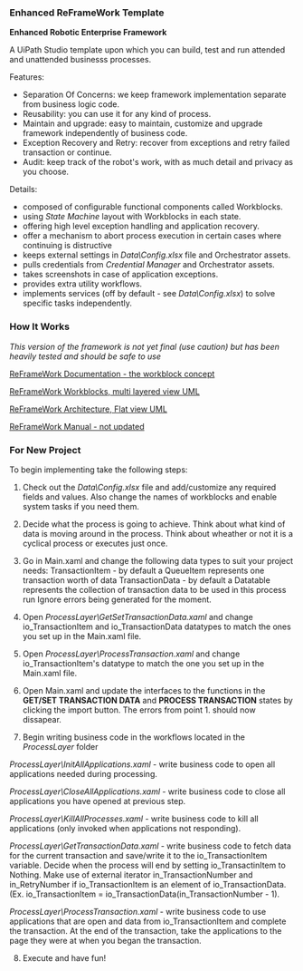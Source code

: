 ### Enhanced ReFrameWork Template ###
**Enhanced Robotic Enterprise Framework**

A UiPath Studio template upon which you can build, test and run attended and unattended businesss processes.

Features: 
* Separation Of Concerns: we keep framework implementation separate from business logic code.
* Reusability: you can use it for any kind of process. 
* Maintain and upgrade: easy to maintain, customize and upgrade framework independently of business code.
* Exception Recovery and Retry: recover from exceptions and retry failed transaction or continue.
* Audit: keep track of the robot's work, with as much detail and privacy as you choose.

Details:

* composed of configurable functional components called Workblocks.
* using *State Machine* layout with Workblocks in each state.
* offering high level exception handling and application recovery.
* offer a mechanism to abort process execution in certain cases where continuing is distructive
* keeps external settings in *Data\Config.xlsx* file and Orchestrator assets.
* pulls credentials from *Credential Manager* and Orchestrator assets.
* takes screenshots in case of application exceptions.
* provides extra utility workflows.
* implements services (off by default - see *Data\Config.xlsx*) to solve specific tasks independently.

### How It Works ###
*This version of the framework is not yet final (use caution) but has been heavily tested and should be safe to use*

[ReFrameWork Documentation - the workblock concept](https://github.com/mihhdu/UiPath_REFramework/blob/master/Documentation/Work%20Block%20UML.pdf)

[ReFrameWork Workblocks, multi layered view UML](https://github.com/mihhdu/UiPath_REFramework/blob/master/Documentation/REFramework%20Work%20Blocks.pdf)

[ReFrameWork Architecture, Flat view UML](https://github.com/mihhdu/UiPath_REFramework/blob/master/Documentation/REFramework%20architecture%20UML.pdf)

[ReFrameWork Manual - not updated](https://github.com/mihhdu/UiPath_ReFrameWork/blob/master/Documentation/REFramework%20documentation.pdf)

### For New Project ###
To begin implementing take the following steps:

1. Check out the *Data\Config.xlsx* file and add/customize any required fields and values. Also change the names of workblocks and enable system tasks if you need them.

2. Decide what the process is going to achieve. Think about what kind of data is moving around in the process. Think about wheather or not it is a cyclical process or executes just once.

3. Go in Main.xaml and change the following data types to suit your project needs:
TransactionItem - by default a QueueItem represents one transaction worth of data
TransactionData - by default a Datatable represents the collection of transaction data to be used in this process run
Ignore errors being generated for the moment.

4. Open *ProcessLayer\GetSetTransactionData.xaml* and change io_TransactionItem and io_TransactionData datatypes to match the ones you set up in the Main.xaml file.

5. Open *ProcessLayer\ProcessTransaction.xaml* and change io_TransactionItem's datatype to match the one you set up in the Main.xaml file.

6. Open Main.xaml and update the interfaces to the functions in the **GET/SET TRANSACTION DATA** and **PROCESS TRANSACTION** states by clicking the import button. The errors from point 1. should now dissapear.

7. Begin writing business code in the workflows located in the *ProcessLayer* folder

*ProcessLayer\InitAllApplications.xaml* - write business code to open all applications needed during processing.

*ProcessLayer\CloseAllApplications.xaml* - write business code to close all applications you have opened at previous step.

*ProcessLayer\KillAllProcesses.xaml* - write business code to kill all applications (only invoked when applications not responding).

*ProcessLayer\GetTransactionData.xaml* - write business code to fetch data for the current transaction and save/write it to the io_TransactionItem variable. Decide when the process will end by setting io_TransactinItem to Nothing. Make use of external iterator in_TransactionNumber and in_RetryNumber if io_TransactionItem is an element of io_TransactionData. (Ex. io_TransactionItem = io_TransactionData(in_TransactionNumber - 1).

*ProcessLayer\ProcessTransaction.xaml* - write business code to use applications that are open and data from io_TransactionItem and complete the transaction. At the end of the transaction, take the applications to the page they were at when you began the transaction.

8. Execute and have fun!
